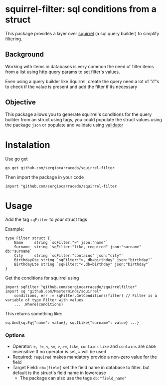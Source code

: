 # squirrel-filter: sql conditions from a struct
This package provides a layer over [squirrel](https://github.com/Masterminds/squirrel) (a sql query builder) to 
simplify filtering.

## Background
Working with items in databases is very common the need of filter items from a list using http query params to set 
filter's values.

Even using a query builder like Squirrel, create the query need a lot of "if"s to check if the value is present and 
add the filter if its necessary

## Objective 
This package allows you to generate squirrel's conditions for the query builder from an struct using tags, 
you could populate the struct values using the package `json` or populate and validate using [validator](https://github.com/go-playground/validator)


# Instalation
Use go get
```bach
go get github.com/sergiocarracedo/squirrel-filter
```
Then import the package in your code
```golang
import "github.com/sergiocarracedo/squirrel-filter
```


# Usage
Add the tag `sqFilter` to your struct tags 

Example:
```golang
type Filter struct {
	Name     string `sqFilter:"=" json:"name"`
	Surname  string `sqFilter:"like, required" json:"surname" db:"surname`
	City     string `sqFilter:"contains" json:"city"`
	BirthdayGte string `sqFilter:">, db=birthday" json:"birthday"`
	BirthdayLte string `sqFilter:"<,db=birthday" json:"birthday"`
}
```

Get the conditions for squirrel using
```golang
import sqFilter "github.com/sergiocarracedo/squirrelfilter"
import sq "github.com/Masterminds/squirrel"
    conditions, err := sqFilter.GetConditions(filter) // Filter is a variable of type Filter with values
	... .Where(conditions)
```
This returns something like: 
```golang
sq.And{sq.Eq{"name": value}, sq.ILike{"surname": value} ...}
```

### Options

* Operator: `=,` `!=`, `<`, `<=`, `>`, `>=`, `like`, `contains`
  `like` and  `contains` are case insensitive
  If no operator is set, `=` will be used
* Required: `required` makes mandatory provide a non-zero value for the field
* Target Field: `db=[field]` set the field name in database to filter. but default is the struct's field name in lowercase
    * The package can also use the tags `db:"field_name"`
